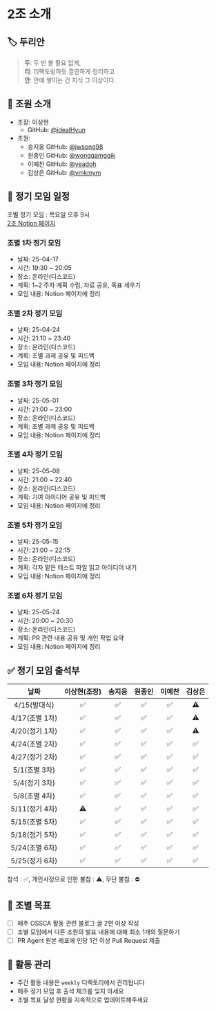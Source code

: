 # 2조 소개

## 🏷️ 두리안
> 
> **두**: 두 번 볼 필요 없게,  
> **리**: 리팩토링하듯 깔끔하게 정리하고  
> **안**: 안에 쌓이는 건 지식 그 이상이다.
> 

## 👥 조원 소개
- 조장: 이상현
  - GitHub: [@idealHyun](https://github.com/idealHyun)
- 조원:
  - 송지웅 GitHub: [@jwsong98](https://github.com/jwsong98)
  - 원종인 GitHub: [@wonggamggik](https://github.com/wonggamggik)
  - 이예찬 GitHub: [@yeadoh](https://github.com/yeadoh)
  - 김상은 GitHub: [@vmkmym](https://github.com/vmkmym)

## 📅 정기 모임 일정
조별 정기 모임 : 목요일 오후 9시   
[2조 Notion 페이지](https://bittersweet-snowman-a04.notion.site/PR-Agent-2025-OSSCA-1d894f06d6d78049b2b6f0d531d5ddf8)   


### 조별 1차 정기 모임
- 날짜: 25-04-17
- 시간: 19:30 ~ 20:05
- 장소: 온라인(디스코드)
- 계획: 1~2 주차 계획 수립, 자료 공유, 목표 세우기
- 모임 내용: Notion 페이지에 정리

### 조별 2차 정기 모임
- 날짜: 25-04-24
- 시간: 21:10 ~ 23:40
- 장소: 온라인(디스코드)
- 계획: 조별 과제 공유 및 피드백
- 모임 내용: Notion 페이지에 정리

### 조별 3차 정기 모임
- 날짜: 25-05-01
- 시간: 21:00 ~ 23:00
- 장소: 온라인(디스코드)
- 계획: 조별 과제 공유 및 피드백
- 모임 내용: Notion 페이지에 정리

### 조별 4차 정기 모임
- 날짜: 25-05-08
- 시간: 21:00 ~ 22:40
- 장소: 온라인(디스코드)
- 계획: 기여 아이디어 공유 및 피드백
- 모임 내용: Notion 페이지에 정리

### 조별 5차 정기 모임
- 날짜: 25-05-15
- 시간: 21:00 ~ 22:15
- 장소: 온라인(디스코드)
- 계획: 각자 맡은 테스트 파일 읽고 아이디어 내기
- 모임 내용: Notion 페이지에 정리

### 조별 6차 정기 모임
- 날짜: 25-05-24
- 시간: 20:00 ~ 20:30
- 장소: 온라인(디스코드)
- 계획: PR 관련 내용 공유 및 개인 작업 요약
- 모임 내용: Notion 페이지에 정리

## ✅ 정기 모임 출석부

|     날짜      | 이상현(조장) | 송지웅 | 원종인 | 이예찬 | 김상은 |
|:-----------:|:-------:|:---:|:---:|:---:|:---:|
|  4/15(발대식)  |  ✅ |  ✅ |  ✅ |  ✅  | ⚠️ |
| 4/17(조별 1차) |  ✅ |  ✅ |  ✅ |  ✅  | ⚠️ |
| 4/20(정기 1차) |  ✅ |  ✅ |  ✅ |  ✅  | ⚠️ |
| 4/24(조별 2차) |  ✅ |  ✅ |  ✅ |  ✅  | ✅ |
| 4/27(정기 2차) |  ✅ |  ✅ |  ✅ |  ✅  | ✅ |
| 5/1(조별 3차) |  ✅ |  ✅ |  ✅ |  ✅  | ✅ |
| 5/4(정기 3차) |  ✅ |  ✅ |  ✅ |  ✅  | ✅ |
| 5/8(조별 4차) |  ✅ |  ✅ |  ✅ |  ✅  | ✅ |
| 5/11(정기 4차) |  ⚠️ |  ✅ |  ✅ |  ✅  | ✅ |
| 5/15(조별 5차) |  ✅ |  ✅ |  ✅ |  ✅  | ✅ |
| 5/18(정기 5차) |  ✅ |  ✅ |  ✅ |  ✅  | ✅ |
| 5/24(조별 6차) |  ✅ |  ✅ |  ✅ |  ✅  | ✅ |
| 5/25(정기 6차) |  ✅ |  ✅ |  ✅ |  ✅  | ✅ |

참석 : ✅, 개인사정으로 인한 불참 : ⚠️, 무단 불참 : ⛔
## 🎯 조별 목표
- [ ] 매주 OSSCA 활동 관련 블로그 글 2편 이상 작성
- [ ] 조별 모임에서 다른 조원의 발표 내용에 대해 최소 1개의 질문하기
- [ ] PR Agent 원본 레포에 인당 1건 이상 Pull Request 제출

## 📝 활동 관리
- 주간 활동 내용은 `weekly` 디렉토리에서 관리됩니다
- 매주 정기 모임 후 출석 체크를 잊지 마세요
- 조별 목표 달성 현황을 지속적으로 업데이트해주세요
